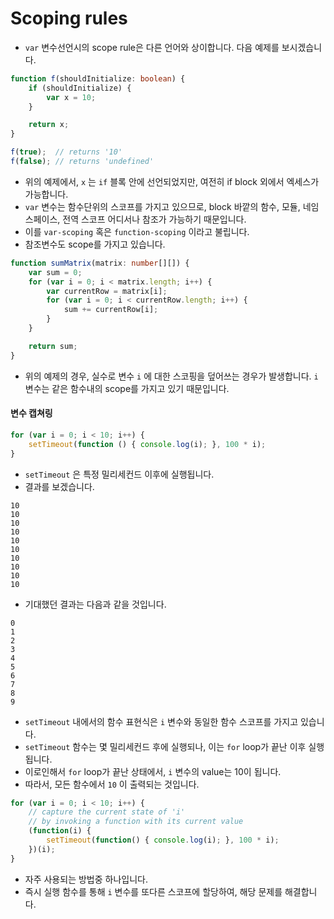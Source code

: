 # Scoping rules

* `var` 변수선언시의 scope rule은 다른 언어와 상이합니다. 다음 예제를 보시겠습니다.

```typescript
function f(shouldInitialize: boolean) {
    if (shouldInitialize) {
        var x = 10;
    }

    return x;
}

f(true);  // returns '10'
f(false); // returns 'undefined'
```

* 위의 예제에서, `x` 는 `if` 블록 안에 선언되었지만, 여전히 if block 외에서 엑세스가 가능합니다.
* `var` 변수는 함수단위의 스코프를 가지고 있으므로, block 바깥의 함수, 모듈, 네임스페이스, 전역 스코프 어디서나 참조가 가능하기 때문입니다.
* 이를 `var-scoping` 혹은 `function-scoping` 이라고 불립니다.
* 참조변수도 scope를 가지고 있습니다.

```typescript
function sumMatrix(matrix: number[][]) {
    var sum = 0;
    for (var i = 0; i < matrix.length; i++) {
        var currentRow = matrix[i];
        for (var i = 0; i < currentRow.length; i++) {
            sum += currentRow[i];
        }
    }

    return sum;
}
```

* 위의 예제의 경우, 실수로 변수 `i` 에 대한 스코핑을 덮어쓰는 경우가 발생합니다. `i` 변수는 같은 함수내의 scope를 가지고 있기 때문입니다.

#### 변수 캡쳐링

```typescript
for (var i = 0; i < 10; i++) {
    setTimeout(function () { console.log(i); }, 100 * i);
}
```

* `setTimeout` 은 특정 밀리세컨드 이후에 실행됩니다.
* 결과를 보겠습니다.

```text
10
10
10
10
10
10
10
10
10
10
```

* 기대했던 결과는 다음과 같을 것입니다.

```text
0
1
2
3
4
5
6
7
8
9
```

* `setTimeout` 내에서의 함수 표현식은 `i` 변수와 동일한 함수 스코프를 가지고 있습니다.
* `setTimeout` 함수는 몇 밀리세컨드 후에 실행되나, 이는 `for` loop가 끝난 이후 실행됩니다.
* 이로인해서 `for` loop가 끝난 상태에서, `i` 변수의 value는 10이 됩니다.
* 따라서, 모든 함수에서 `10` 이 출력되는 것입니다.

```typescript
for (var i = 0; i < 10; i++) {
    // capture the current state of 'i'
    // by invoking a function with its current value
    (function(i) {
        setTimeout(function() { console.log(i); }, 100 * i);
    })(i);
}
```

* 자주 사용되는 방법중 하나입니다.
* 즉시 실행 함수를 통해 `i` 변수를 또다른 스코프에 할당하여, 해당 문제를 해결합니다.



